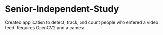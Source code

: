 # Senior-Independent-Study
Created application to detect, track, and count people who entered a video feed.
Requires OpenCV2 and a camera. 
